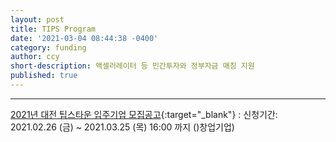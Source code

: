 ```yaml
---
layout: post
title: TIPS Program
date: '2021-03-04 08:44:38 -0400'
category: funding
author: ccy
short-description: 액셀러레이터 등 민간투자와 정부자금 매칭 지원
published: true
---
```


-----


[2021년 대전 팁스타운 입주기업 모집공고](http://github.com/barryclark/jekyll-now/){:target="_blank"} : 신청기간: 2021.02.26 (금) ~ 2021.03.25 (목) 16:00 까지 ()창업기업)
